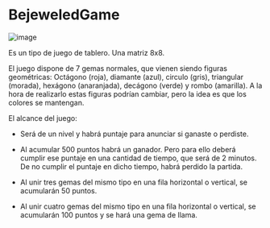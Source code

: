 # BejeweledGame


![image](https://www.google.com/search?q=bejeweled+classic&safe=strict&rlz=1C1CHBF_esHN880HN880&sxsrf=ACYBGNRZfcqS3QMFtfM4-C-p6cu2Hjs6Jg:1580251222751&source=lnms&tbm=isch&sa=X&ved=2ahUKEwjWvabGrqfnAhUKy1kKHTNPAfAQ_AUoAXoECAwQAw#imgrc=_sv78Iysq0Yj0M&imgdii=lQioBRK5xkbo8M)


Es un tipo de juego de tablero. Una matriz 8x8. 

El juego dispone de 7 gemas normales, que vienen siendo figuras geométricas: Octágono (roja), diamante (azul), circulo (gris), triangular (morada), hexágono (anaranjada), decágono (verde) y rombo (amarilla). A la hora de realizarlo estas figuras podrían cambiar, pero la idea es que los colores se mantengan.

El alcance del juego:
- Será de un nivel y habrá puntaje para anunciar si ganaste o perdiste.

- Al acumular 500 puntos habrá un ganador. Pero para ello deberá cumplir ese puntaje en una cantidad de tiempo, que será de 2 minutos. De no cumplir el puntaje en dicho tiempo, habrá perdido la partida.

- Al unir tres gemas del mismo tipo en una fila horizontal o vertical, se acumularán 50 puntos.

- Al unir cuatro gemas del mismo tipo en una fila horizontal o vertical, se acumularán 100 puntos y se hará una gema de llama.
